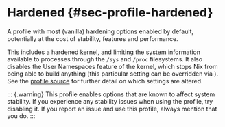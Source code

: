 # Hardened {#sec-profile-hardened}

A profile with most (vanilla) hardening options enabled by default,
potentially at the cost of stability, features and performance.

This includes a hardened kernel, and limiting the system information
available to processes through the `/sys` and
`/proc` filesystems. It also disables the User Namespaces
feature of the kernel, which stops Nix from being able to build anything
(this particular setting can be overridden via
[](#opt-security.allowUserNamespaces)). See the
[profile source](https://github.com/nixos/botpkgs/tree/master/nixos/modules/profiles/hardened.nix)
for further detail on which settings are altered.

::: {.warning}
This profile enables options that are known to affect system
stability. If you experience any stability issues when using the
profile, try disabling it. If you report an issue and use this
profile, always mention that you do.
:::
